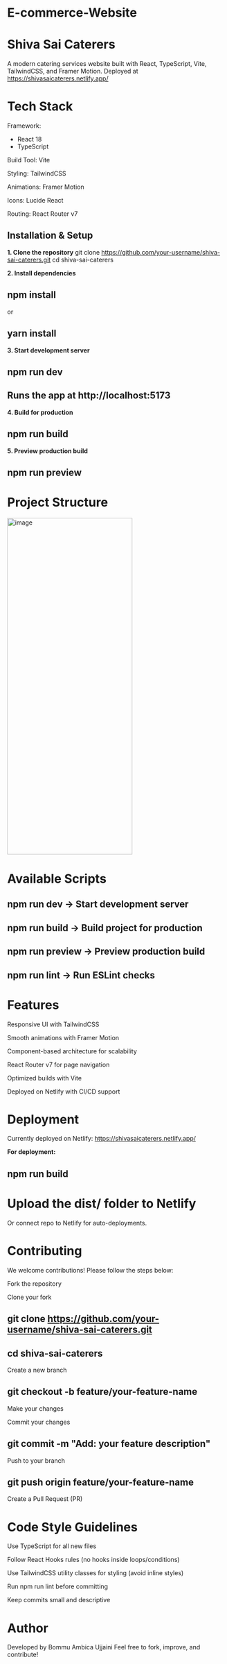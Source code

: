﻿# E-commerce-Website

# Shiva Sai Caterers 

A modern catering services website built with React, TypeScript, Vite, TailwindCSS, and Framer Motion.
Deployed at https://shivasaicaterers.netlify.app/
# Tech Stack

Framework: 
+ React 18
+ TypeScript
  
Build Tool: Vite

Styling: TailwindCSS

Animations: Framer Motion

Icons: Lucide React

Routing: React Router v7

## Installation & Setup
**1. Clone the repository**
   git clone https://github.com/your-username/shiva-sai-caterers.git
  cd shiva-sai-caterers

**2. Install dependencies**
   ## npm install
  or
   ## yarn install

**3. Start development server**
   ## npm run dev

 ## Runs the app at http://localhost:5173


**4. Build for production**
   ## npm run build

**5. Preview production build**
   ## npm run preview

# Project Structure
<img width="289" height="776" alt="image" src="https://github.com/user-attachments/assets/440255a0-e8bc-4df0-aa8b-03c2de0440d8" />


# Available Scripts

   ## npm run dev → Start development server
  
   ## npm run build → Build project for production
  
   ## npm run preview → Preview production build
  
  ## npm run lint → Run ESLint checks

# Features

Responsive UI with TailwindCSS

Smooth animations with Framer Motion

Component-based architecture for scalability

React Router v7 for page navigation

Optimized builds with Vite

Deployed on Netlify with CI/CD support

#  Deployment

Currently deployed on Netlify:
https://shivasaicaterers.netlify.app/

**For deployment:**

   ## npm run build

# Upload the dist/ folder to Netlify

Or connect repo to Netlify for auto-deployments.

# Contributing

We welcome contributions! Please follow the steps below:

Fork the repository

Clone your fork

   ## git clone https://github.com/your-username/shiva-sai-caterers.git
   ## cd shiva-sai-caterers


Create a new branch

   ## git checkout -b feature/your-feature-name


Make your changes

Commit your changes

   ## git commit -m "Add: your feature description"


Push to your branch

   ## git push origin feature/your-feature-name


Create a Pull Request (PR)

# Code Style Guidelines

Use TypeScript for all new files

Follow React Hooks rules (no hooks inside loops/conditions)

Use TailwindCSS utility classes for styling (avoid inline styles)

Run npm run lint before committing

Keep commits small and descriptive

# Author

Developed by Bommu Ambica Ujjaini
Feel free to fork, improve, and contribute!




